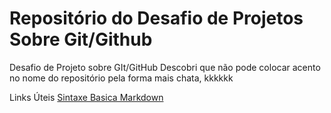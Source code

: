 # Repositório do Desafio de Projetos Sobre Git/Github 
Desafio de Projeto sobre GIt/GitHub
Descobri que não pode colocar acento no nome do repositório pela forma mais chata, kkkkkk

Links Úteis 
[Sintaxe Basica Markdown](https://www.markdownguide.org/basic-syntax/)
